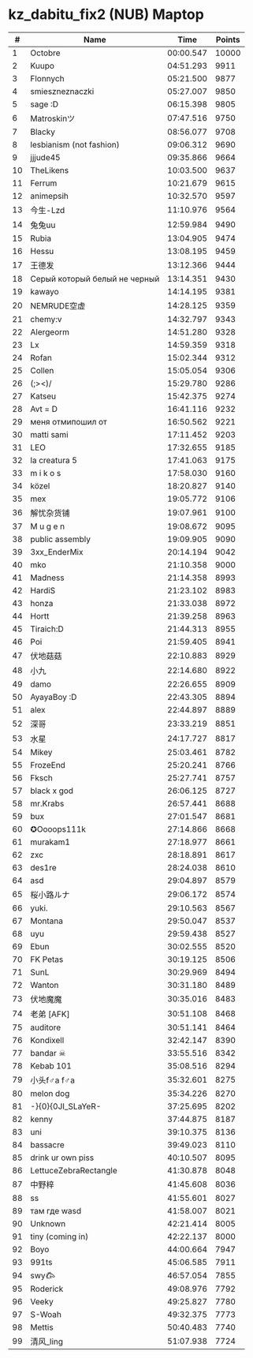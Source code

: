 # kz_dabitu_fix2 (NUB) Maptop

|  # | Name | Time | Points |
|-------------- | -------------- | -------------- | -------------- | 
| 1 | Octobre | 00:00.547 | 10000 | 
| 2 | Kuupo | 04:51.293 | 9911 | 
| 3 | Flonnych | 05:21.500 | 9877 | 
| 4 | smieszneznaczki | 05:27.007 | 9850 | 
| 5 | sage :D | 06:15.398 | 9805 | 
| 6 | Matroskinツ | 07:47.516 | 9750 | 
| 7 | Blacky | 08:56.077 | 9708 | 
| 8 | lesbianism (not fashion) | 09:06.312 | 9690 | 
| 9 | jjjude45 | 09:35.866 | 9664 | 
| 10 | TheLikens | 10:03.500 | 9637 | 
| 11 | Ferrum | 10:21.679 | 9615 | 
| 12 | animepsih | 10:32.570 | 9597 | 
| 13 | 今生-Lzd | 11:10.976 | 9564 | 
| 14 | 兔兔uu | 12:59.984 | 9490 | 
| 15 | Rubia | 13:04.905 | 9474 | 
| 16 | Hessu | 13:08.195 | 9459 | 
| 17 | 王德发 | 13:12.366 | 9444 | 
| 18 | Серый который белый не черный | 13:14.351 | 9430 | 
| 19 | kawayo | 14:14.195 | 9381 | 
| 20 | NEMRUDE空虚 | 14:28.125 | 9359 | 
| 21 | chemy:v | 14:32.797 | 9343 | 
| 22 | Alergeorm | 14:51.280 | 9328 | 
| 23 | Lx | 14:59.359 | 9318 | 
| 24 | Rofan | 15:02.344 | 9312 | 
| 25 | Collen | 15:05.054 | 9306 | 
| 26 | (;><)/ | 15:29.780 | 9286 | 
| 27 | Katseu | 15:42.375 | 9274 | 
| 28 | Avt = D | 16:41.116 | 9232 | 
| 29 | меня отмипошил от | 16:50.562 | 9221 | 
| 30 | matti sami | 17:11.452 | 9203 | 
| 31 | LEO | 17:32.655 | 9185 | 
| 32 | la creatura 5 | 17:41.063 | 9175 | 
| 33 | m i k o s | 17:58.030 | 9160 | 
| 34 | közel | 18:20.827 | 9140 | 
| 35 | mex | 19:05.772 | 9106 | 
| 36 | 解忧杂货铺 | 19:07.961 | 9100 | 
| 37 | M u g e n | 19:08.672 | 9095 | 
| 38 | public assembly | 19:09.905 | 9090 | 
| 39 | 3xx_EnderMix | 20:14.194 | 9042 | 
| 40 | mko | 21:10.358 | 9000 | 
| 41 | Madness | 21:14.358 | 8993 | 
| 42 | HardiS | 21:23.102 | 8983 | 
| 43 | honza | 21:33.038 | 8972 | 
| 44 | Hortt | 21:39.258 | 8963 | 
| 45 | Tiraich:D | 21:44.313 | 8955 | 
| 46 | Poi | 21:59.405 | 8941 | 
| 47 | 伏地菇菇 | 22:10.883 | 8929 | 
| 48 | 小九 | 22:14.680 | 8922 | 
| 49 | damo | 22:26.655 | 8909 | 
| 50 | AyayaBoy :D | 22:43.305 | 8894 | 
| 51 | alex | 22:44.897 | 8889 | 
| 52 | 深哥 | 23:33.219 | 8851 | 
| 53 | 水星 | 24:17.727 | 8817 | 
| 54 | Mikey | 25:03.461 | 8782 | 
| 55 | FrozeEnd | 25:20.241 | 8766 | 
| 56 | Fksch | 25:27.741 | 8757 | 
| 57 | black x god | 26:06.125 | 8727 | 
| 58 | mr.Krabs | 26:57.441 | 8688 | 
| 59 | bux | 27:01.547 | 8681 | 
| 60 | ✪Oooops111k | 27:14.866 | 8668 | 
| 61 | murakam1 | 27:18.977 | 8661 | 
| 62 | zxc | 28:18.891 | 8617 | 
| 63 | des1re | 28:24.038 | 8610 | 
| 64 | asd | 29:04.897 | 8579 | 
| 65 | 桜小路ルナ | 29:06.172 | 8574 | 
| 66 | yuki. | 29:10.563 | 8567 | 
| 67 | Montana | 29:50.047 | 8537 | 
| 68 | uyu | 29:59.438 | 8527 | 
| 69 | Ebun | 30:02.555 | 8520 | 
| 70 | FK Petas | 30:19.125 | 8506 | 
| 71 | SunL | 30:29.969 | 8494 | 
| 72 | Wanton | 30:31.180 | 8489 | 
| 73 | 伏地魔魔 | 30:35.016 | 8483 | 
| 74 | 老弟 [AFK] | 30:51.108 | 8468 | 
| 75 | auditore | 30:51.141 | 8464 | 
| 76 | Kondixell | 32:42.147 | 8390 | 
| 77 | bandar ☠ | 33:55.516 | 8342 | 
| 78 | Kebab 101 | 35:08.516 | 8294 | 
| 79 | 小头f♂a f♂a | 35:32.601 | 8275 | 
| 80 | melon dog | 35:34.226 | 8270 | 
| 81 | -}{0}{0JI_SLaYeR- | 37:25.695 | 8202 | 
| 82 | kenny | 37:44.875 | 8187 | 
| 83 | uni | 39:10.375 | 8136 | 
| 84 | bassacre | 39:49.023 | 8110 | 
| 85 | drink ur own piss | 40:10.507 | 8095 | 
| 86 | LettuceZebraRectangle | 41:30.878 | 8048 | 
| 87 | 中野梓 | 41:45.608 | 8036 | 
| 88 | ss | 41:55.601 | 8027 | 
| 89 | там где wasd | 41:58.007 | 8021 | 
| 90 | Unknown | 42:21.414 | 8005 | 
| 91 | tiny (coming in) | 42:22.137 | 8000 | 
| 92 | Boyo | 44:00.664 | 7947 | 
| 93 | 991ts | 45:06.585 | 7911 | 
| 94 | swy𐂃 | 46:57.054 | 7855 | 
| 95 | Roderick | 49:08.976 | 7792 | 
| 96 | Veeky | 49:25.827 | 7780 | 
| 97 | S-Woah | 49:32.375 | 7773 | 
| 98 | Mettis | 50:40.483 | 7740 | 
| 99 | 清风_ling | 51:07.938 | 7724 | 

